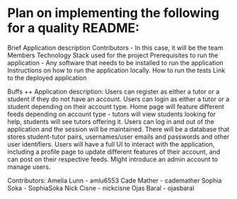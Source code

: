 # Plan on implementing the following for a quality README:

Brief Application description
Contributors - In this case, it will be the team Members
Technology Stack used for the project
Prerequisites to run the application - Any software that needs to be installed to run the application
Instructions on how to run the application locally.
How to run the tests
Link to the deployed application

Buffs ++ Application description: Users can register as either a tutor or a student if they do not have an account. Users can login as either a tutor or a student depending on their account type. Home page will feature different feeds depending on account type - tutors will view students looking for help, students will see tutors offering it. Users can log in and out of the application and the session will be maintained. There will be a database that stores student-tutor pairs, usernames/user emails and passwords and other user identifiers. Users will have a full UI to interact with the application, including a profile page to update different features of their account, and can post on their respective feeds. Might introduce an admin account to manage users. 

Contributors: 
Amelia Lunn - amlu6553
Cade Mather - cademather
Sophia Soka - SophiaSoka
Nick Cisne - nickcisne 
Ojas Baral -  ojasbaral




